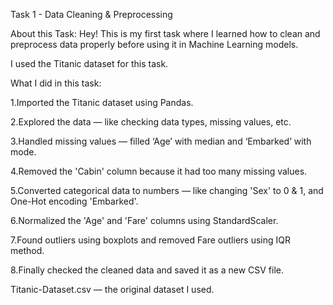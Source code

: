 Task 1 - Data Cleaning & Preprocessing

About this Task:
Hey! This is my first task where I learned how to clean and preprocess data properly before using it in Machine Learning models.

I used the Titanic dataset for this task.

What I did in this task:

1.Imported the Titanic dataset using Pandas.

2.Explored the data — like checking data types, missing values, etc.

3.Handled missing values — filled ‘Age’ with median and ‘Embarked’ with mode.

4.Removed the 'Cabin' column because it had too many missing values.

5.Converted categorical data to numbers — like changing 'Sex' to 0 & 1, and One-Hot encoding 'Embarked'.

6.Normalized the 'Age' and 'Fare' columns using StandardScaler.

7.Found outliers using boxplots and removed Fare outliers using IQR method.

8.Finally checked the cleaned data and saved it as a new CSV file.

Titanic-Dataset.csv — the original dataset I used.
